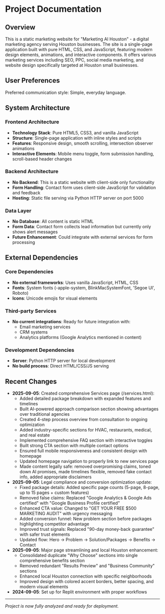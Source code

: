 # Project Documentation

## Overview

This is a static marketing website for "Marketing AI Houston" - a digital marketing agency serving Houston businesses. The site is a single-page application built with pure HTML, CSS, and JavaScript, featuring modern design elements, animations, and interactive components. It offers various marketing services including SEO, PPC, social media marketing, and website design specifically targeted at Houston small businesses.

## User Preferences

Preferred communication style: Simple, everyday language.

## System Architecture

### Frontend Architecture
- **Technology Stack**: Pure HTML5, CSS3, and vanilla JavaScript
- **Structure**: Single-page application with inline styles and scripts
- **Features**: Responsive design, smooth scrolling, intersection observer animations
- **Interactive Elements**: Mobile menu toggle, form submission handling, scroll-based header changes

### Backend Architecture  
- **No Backend**: This is a static website with client-side only functionality
- **Form Handling**: Contact form uses client-side JavaScript for validation and feedback
- **Hosting**: Static file serving via Python HTTP server on port 5000

### Data Layer
- **No Database**: All content is static HTML
- **Form Data**: Contact form collects lead information but currently only shows alert messages
- **Future Enhancement**: Could integrate with external services for form processing

## External Dependencies

### Core Dependencies
- **No external frameworks**: Uses vanilla JavaScript, HTML, CSS
- **Fonts**: System fonts (-apple-system, BlinkMacSystemFont, 'Segoe UI', Roboto)
- **Icons**: Unicode emojis for visual elements

### Third-party Services
- **No current integrations**: Ready for future integration with:
  - Email marketing services
  - CRM systems
  - Analytics platforms (Google Analytics mentioned in content)

### Development Dependencies
- **Server**: Python HTTP server for local development
- **No build process**: Direct HTML/CSS/JS serving

## Recent Changes
- **2025-09-05**: Created comprehensive Services page (/services.html):
  - Added detailed package breakdown with expanded features and timelines
  - Built AI-powered approach comparison section showing advantages over traditional agencies  
  - Created 4-step process overview from consultation to ongoing optimization
  - Added industry-specific sections for HVAC, restaurants, medical, and real estate
  - Implemented comprehensive FAQ section with interactive toggles
  - Built strong CTA section with multiple contact options
  - Ensured full mobile responsiveness and consistent design with homepage
  - Updated homepage navigation to properly link to new services page
  - Made content legally safe: removed overpromising claims, toned down AI promises, made timelines flexible, removed fake contact info, added appropriate disclaimers
- **2025-09-05**: Legal compliance and conversion optimization update:
  - Fixed package details: Added specific page counts (5-page, 8-page, up to 15 pages + custom features)
  - Removed false claims: Replaced "Google Analytics & Google Ads certified" with "Google Business Profile certified"
  - Enhanced CTA value: Changed to "GET YOUR FREE $500 MARKETING AUDIT" with urgency messaging
  - Added conversion funnel: New problem section before packages highlighting competitor advantage
  - Improved trust signals: Replaced "90-day money-back guarantee" with safer trust elements
  - Updated flow: Hero → Problem → Solution/Packages → Benefits → Contact
- **2025-09-05**: Major page streamlining and local Houston enhancement:
  - Consolidated duplicate "Why Choose" sections into single comprehensive benefits section
  - Removed redundant "Results Preview" and "Business Community" sections
  - Enhanced local Houston connection with specific neighborhoods
  - Improved design with colored accent borders, better spacing, and modern visual elements
- **2024-09-05**: Set up for Replit environment with proper workflows

---

*Project is now fully analyzed and ready for deployment.*